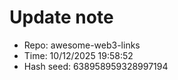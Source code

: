 ﻿# Update note
- Repo: awesome-web3-links
- Time: 10/12/2025 19:58:52
- Hash seed: 638958959328997194
